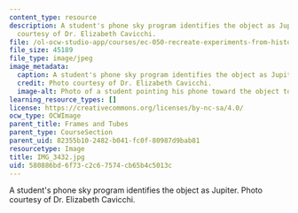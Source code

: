 ```yaml
---
content_type: resource
description: A student's phone sky program identifies the object as Jupiter. Photo
  courtesy of Dr. Elizabeth Cavicchi.
file: /ol-ocw-studio-app/courses/ec-050-recreate-experiments-from-history-inform-the-future-from-the-past-galileo-january-iap-2010/580886bd6f73c2c67574cb65b4c5013c_IMG_3432.jpg
file_size: 45189
file_type: image/jpeg
image_metadata:
  caption: A student's phone sky program identifies the object as Jupiter.
  credit: Photo courtesy of Dr. Elizabeth Cavicchi.
  image-alt: Photo of a student pointing his phone toward the object to identify it.
learning_resource_types: []
license: https://creativecommons.org/licenses/by-nc-sa/4.0/
ocw_type: OCWImage
parent_title: Frames and Tubes
parent_type: CourseSection
parent_uid: 82355b10-2482-b041-fc0f-80987d9bab81
resourcetype: Image
title: IMG_3432.jpg
uid: 580886bd-6f73-c2c6-7574-cb65b4c5013c
---
```

A student's phone sky program identifies the object as Jupiter. Photo courtesy of Dr. Elizabeth Cavicchi.